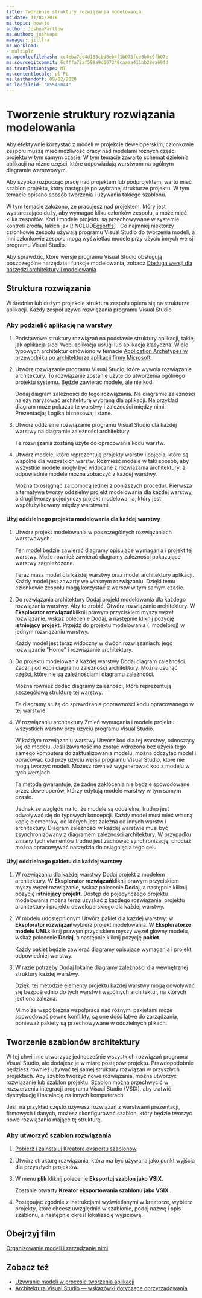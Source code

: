 ```yaml
---
title: Tworzenie struktury rozwiązania modelowania
ms.date: 11/04/2016
ms.topic: how-to
author: JoshuaPartlow
ms.author: joshuapa
manager: jillfra
ms.workload:
- multiple
ms.openlocfilehash: cc4eba7dc4d185cbd8eb4f1b073fce8b0c9fb07e
ms.sourcegitcommit: 6cfffa72af599a9d667249caaaa411bb28ea69fd
ms.translationtype: MT
ms.contentlocale: pl-PL
ms.lasthandoff: 09/02/2020
ms.locfileid: "85545044"
---
```

# <a name="structure-your-modeling-solution"></a>Tworzenie struktury rozwiązania modelowania

Aby efektywnie korzystać z modeli w projekcie deweloperskim, członkowie zespołu muszą mieć możliwość pracy nad modelami różnych części projektu w tym samym czasie. W tym temacie zawarto schemat dzielenia aplikacji na różne części, które odpowiadają warstwom na ogólnym diagramie warstwowym.

Aby szybko rozpocząć pracę nad projektem lub podprojektem, warto mieć szablon projektu, który następuje po wybranej strukturze projektu. W tym temacie opisano sposób tworzenia i używania takiego szablonu.

W tym temacie założono, że pracujesz nad projektem, który jest wystarczająco duży, aby wymagać kilku członków zespołu, a może mieć kilka zespołów. Kod i modele projektu są przechowywane w systemie kontroli źródła, takich jak [!INCLUDE[esprtfs](../code-quality/includes/esprtfs_md.md)] . Co najmniej niektórzy członkowie zespołu używają programu Visual Studio do tworzenia modeli, a inni członkowie zespołu mogą wyświetlać modele przy użyciu innych wersji programu Visual Studio.

Aby sprawdzić, które wersje programu Visual Studio obsługują poszczególne narzędzia i funkcje modelowania, zobacz [Obsługa wersji dla narzędzi architektury i modelowania](../modeling/what-s-new-for-design-in-visual-studio.md#VersionSupport).

## <a name="solution-structure"></a>Struktura rozwiązania

W średnim lub dużym projekcie struktura zespołu opiera się na strukturze aplikacji. Każdy zespół używa rozwiązania programu Visual Studio.

### <a name="to-divide-an-application-into-layers"></a>Aby podzielić aplikację na warstwy

1. Podstawowe struktury rozwiązań na podstawie struktury aplikacji, takiej jak aplikacja sieci Web, aplikacja usługi lub aplikacja klasyczna. Wiele typowych architektur omówiono w temacie [Application Archetypes w przewodniku po architekturze aplikacji firmy Microsoft](/previous-versions/msp-n-p/ee658107(v=pandp.10)).

2. Utwórz rozwiązanie programu Visual Studio, które wywoła rozwiązanie architektury. To rozwiązanie zostanie użyte do utworzenia ogólnego projektu systemu. Będzie zawierać modele, ale nie kod.

   Dodaj diagram zależności do tego rozwiązania. Na diagramie zależności należy narysować architekturę wybraną dla aplikacji. Na przykład diagram może pokazać te warstwy i zależności między nimi: Prezentacja; Logika biznesowa; i dane.

4. Utwórz oddzielne rozwiązanie programu Visual Studio dla każdej warstwy na diagramie zależności architektury.

   Te rozwiązania zostaną użyte do opracowania kodu warstw.

5. Utwórz modele, które reprezentują projekty warstw i pojęcia, które są wspólne dla wszystkich warstw. Rozmieść modele w taki sposób, aby wszystkie modele mogły być widoczne z rozwiązania architektury, a odpowiednie modele można zobaczyć z każdej warstwy.

   Można to osiągnąć za pomocą jednej z poniższych procedur. Pierwsza alternatywa tworzy oddzielny projekt modelowania dla każdej warstwy, a drugi tworzy pojedynczy projekt modelowania, który jest współużytkowany między warstwami.

#### <a name="use-a-separate-modeling-project-for-each-layer"></a>Użyj oddzielnego projektu modelowania dla każdej warstwy

1. Utwórz projekt modelowania w poszczególnych rozwiązaniach warstwowych.

   Ten model będzie zawierać diagramy opisujące wymagania i projekt tej warstwy. Może również zawierać diagramy zależności pokazujące warstwy zagnieżdżone.

   Teraz masz model dla każdej warstwy oraz model architektury aplikacji. Każdy model jest zawarty we własnym rozwiązaniu. Dzięki temu członkowie zespołu mogą korzystać z warstw w tym samym czasie.

2. Do rozwiązania architektury Dodaj projekt modelowania dla każdego rozwiązania warstwy. Aby to zrobić, Otwórz rozwiązanie architektury. W **Eksplorator rozwiązań**kliknij prawym przyciskiem myszy węzeł rozwiązanie, wskaż polecenie Dodaj, a następnie kliknij pozycję **istniejący projekt**. Przejdź do projektu modelowania (. modelproj) w jednym rozwiązaniu warstwy.

   Każdy model jest teraz widoczny w dwóch rozwiązaniach: jego rozwiązanie "Home" i rozwiązanie architektury.

3. Do projektu modelowania każdej warstwy Dodaj diagram zależności. Zacznij od kopii diagramu zależności architektury. Można usunąć części, które nie są zależnościami diagramu zależności.

   Można również dodać diagramy zależności, które reprezentują szczegółową strukturę tej warstwy.

   Te diagramy służą do sprawdzania poprawności kodu opracowanego w tej warstwie.

4. W rozwiązaniu architektury Zmień wymagania i modele projektu wszystkich warstw przy użyciu programu Visual Studio.

   W każdym rozwiązaniu warstwy Utwórz kod dla tej warstwy, odnoszący się do modelu. Jeśli zawartość ma zostać wdrożona bez użycia tego samego komputera do zaktualizowania modelu, można odczytać model i opracować kod przy użyciu wersji programu Visual Studio, które nie mogą tworzyć modeli. Możesz również wygenerować kod z modelu w tych wersjach.

   Ta metoda gwarantuje, że żadne zakłócenia nie będzie spowodowane przez deweloperów, którzy edytują modele warstwy w tym samym czasie.

   Jednak ze względu na to, że modele są oddzielne, trudno jest odwoływać się do typowych koncepcji. Każdy model musi mieć własną kopię elementów, od których jest zależna od innych warstw i architektury. Diagram zależności w każdej warstwie musi być zsynchronizowany z diagramem zależności architektury. W przypadku zmiany tych elementów trudno jest zachować synchronizację, chociaż można opracowywać narzędzia do osiągnięcia tego celu.

#### <a name="use-a-separate-package-for-each-layer"></a>Użyj oddzielnego pakietu dla każdej warstwy

1. W rozwiązaniu dla każdej warstwy Dodaj projekt z modelem architektury. W **Eksplorator rozwiązań**kliknij prawym przyciskiem myszy węzeł rozwiązanie, wskaż polecenie **Dodaj**, a następnie kliknij pozycję **istniejący projekt**. Dostęp do pojedynczego projektu modelowania można teraz uzyskać z każdego rozwiązania: projektu architektury i projektu deweloperskiego dla każdej warstwy.

2. W modelu udostępnionym Utwórz pakiet dla każdej warstwy: w **Eksplorator rozwiązań**wybierz projekt modelowania. W **Eksploratorze modelu UML**kliknij prawym przyciskiem myszy węzeł główny modelu, wskaż polecenie **Dodaj**, a następnie kliknij pozycję **pakiet**.

   Każdy pakiet będzie zawierać diagramy opisujące wymagania i projekt odpowiedniej warstwy.

3. W razie potrzeby Dodaj lokalne diagramy zależności dla wewnętrznej struktury każdej warstwy.

   Dzięki tej metodzie elementy projektu każdej warstwy mogą odwoływać się bezpośrednio do tych warstw i wspólnych architektur, na których jest ona zależna.

   Mimo że współbieżna współpraca nad różnymi pakietami może spowodować pewne konflikty, są one dość łatwe do zarządzania, ponieważ pakiety są przechowywane w oddzielnych plikach.

## <a name="create-architecture-templates"></a>Tworzenie szablonów architektury

W tej chwili nie utworzysz jednocześnie wszystkich rozwiązań programu Visual Studio, ale dodajesz je w miarę postępów projektu. Prawdopodobnie będziesz również używać tej samej struktury rozwiązań w przyszłych projektach. Aby szybko tworzyć nowe rozwiązania, można utworzyć rozwiązanie lub szablon projektu. Szablon można przechwycić w rozszerzeniu integracji programu Visual Studio (VSIX), aby ułatwić dystrybucję i instalację na innych komputerach.

Jeśli na przykład często używasz rozwiązań z warstwami prezentacji, firmowych i danych, możesz skonfigurować szablon, który będzie tworzyć nowe rozwiązania mające tę strukturę.

### <a name="to-create-a-solution-template"></a>Aby utworzyć szablon rozwiązania

1. [Pobierz i zainstaluj Kreatora eksportu szablonów](https://marketplace.visualstudio.com/items?itemName=VisualStudioProductTeam.ExportTemplateWizard).

2. Utwórz strukturę rozwiązania, która ma być używana jako punkt wyjścia dla przyszłych projektów.

3. W menu **plik** kliknij polecenie **Eksportuj szablon jako VSIX**.

   Zostanie otwarty **Kreator eksportowania szablonu jako VSIX** .

4. Postępując zgodnie z instrukcjami wyświetlanymi w kreatorze, wybierz projekty, które chcesz uwzględnić w szablonie, podaj nazwę i opis szablonu, a następnie określ lokalizację wyjściową.

## <a name="watch-a-video"></a>Obejrzyj film

[Organizowanie modeli i zarządzanie nimi](https://channel9.msdn.com/blogs/clinted/uml-with-vs-2010-part-9-organizing-and-managing-your-models)

## <a name="see-also"></a>Zobacz też

- [Używanie modeli w procesie tworzenia aplikacji](../modeling/use-models-in-your-development-process.md)
- [Architektura Visual Studio — wskazówki dotyczące oprzyrządowania](../modeling/visual-studio-architecture-tooling-guidance.md)
